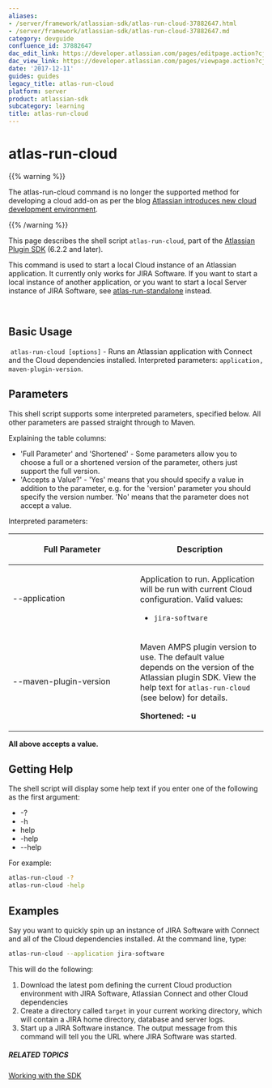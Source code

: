 ```yaml
---
aliases:
- /server/framework/atlassian-sdk/atlas-run-cloud-37882647.html
- /server/framework/atlassian-sdk/atlas-run-cloud-37882647.md
category: devguide
confluence_id: 37882647
dac_edit_link: https://developer.atlassian.com/pages/editpage.action?cjm=wozere&pageId=37882647
dac_view_link: https://developer.atlassian.com/pages/viewpage.action?cjm=wozere&pageId=37882647
date: '2017-12-11'
guides: guides
legacy_title: atlas-run-cloud
platform: server
product: atlassian-sdk
subcategory: learning
title: atlas-run-cloud
---
```

# atlas-run-cloud

{{% warning %}}

The atlas-run-cloud command is no longer the supported method for developing a cloud add-on as per the blog <a href="https://developer.atlassian.com/blog/2016/04/cloud-ecosystem-dev-env/" class="external-link" title="Follow link">Atlassian introduces new cloud development environment</a>.

{{% /warning %}}

This page describes the shell script `atlas-run-cloud`, part of the [Atlassian Plugin SDK](/server/framework/atlassian-sdk/working-with-the-sdk) (6.2.2 and later).

This command is used to start a local Cloud instance of an Atlassian application. It currently only works for JIRA Software. If you want to start a local instance of another application, or you want to start a local Server instance of JIRA Software, see [atlas-run-standalone](/server/framework/atlassian-sdk/atlas-run-standalone) instead.

 

## Basic Usage

 `atlas-run-cloud [options]` - Runs an Atlassian application with Connect and the Cloud dependencies installed. Interpreted parameters: `application, maven-plugin-version`.

## Parameters

This shell script supports some interpreted parameters, specified below. All other parameters are passed straight through to Maven.

Explaining the table columns:

-   'Full Parameter' and 'Shortened' - Some parameters allow you to choose a full or a shortened version of the parameter, others just support the full version.
-   'Accepts a Value?' - 'Yes' means that you should specify a value in addition to the parameter, e.g. for the 'version' parameter you should specify the version number. 'No' means that the parameter does not accept a value.

Interpreted parameters:

<table>
<colgroup>
<col style="width: 50%" />
<col style="width: 50%" />
</colgroup>
<thead>
<tr class="header">
<th><p>Full Parameter</p></th>
<th><p>Description</p></th>
</tr>
</thead>
<tbody>
<tr class="odd">
<td><p>--application</p></td>
<td><p>Application to run. Application will be run with current Cloud configuration. Valid values:</p>
<ul>
<li><code>jira-software</code></li>
</ul></td>
</tr>
<tr class="even">
<td>--maven-plugin-version</td>
<td><p>Maven AMPS plugin version to use. The default value depends on the version of the Atlassian plugin SDK. View the help text for <code>atlas-run-cloud</code> (see below) for details.</p>
<p><strong>Shortened: -u</strong></p></td>
</tr>
</tbody>
</table>

**All above accepts a value.**

## Getting Help

The shell script will display some help text if you enter one of the following as the first argument:

-   -?
-   -h
-   help
-   -help
-   --help

For example:

``` bash
atlas-run-cloud -?
atlas-run-cloud -help
```

## Examples

Say you want to quickly spin up an instance of JIRA Software with Connect and all of the Cloud dependencies installed. At the command line, type:

``` bash
atlas-run-cloud --application jira-software
```

This will do the following:

1.  Download the latest pom defining the current Cloud production environment with JIRA Software, Atlassian Connect and other Cloud dependencies
2.  Create a directory called `target` in your current working directory, which will contain a JIRA home directory, database and server logs.
3.  Start up a JIRA Software instance. The output message from this command will tell you the URL where JIRA Software was started.

##### RELATED TOPICS

[Working with the SDK](/server/framework/atlassian-sdk/working-with-the-sdk)













































































































































































































































































